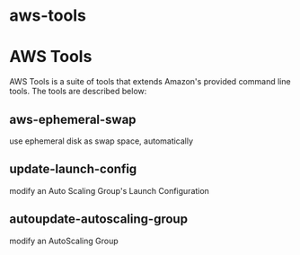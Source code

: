 aws-tools
=========
# AWS Tools
AWS Tools is a suite of tools that extends Amazon's provided command line tools. The tools are described below:

## aws-ephemeral-swap
use ephemeral disk as swap space, automatically

## update-launch-config
modify an Auto Scaling Group's Launch Configuration


## autoupdate-autoscaling-group
modify an AutoScaling Group
